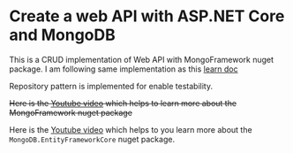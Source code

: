 # Create a web API with ASP.NET Core and MongoDB

This is a CRUD implementation of Web API with MongoFramework nuget package. I am following same implementation as this [learn doc](https://learn.microsoft.com/en-us/aspnet/core/tutorials/first-mongo-app?view=aspnetcore-7.0&tabs=visual-studio-code&WT.mc_id=DT-MVP-5002040)

Repository pattern is implemented for enable testability.

~~Here is the [Youtube video](https://www.youtube.com/watch?v=qsFyJSCz50Q&t=1126s) which helps to learn more about the MongoFramework nuget package~~

Here is the [Youtube video](https://www.youtube.com/watch?v=Zat-ferrjro) which helps to you learn more about the `MongoDB.EntityFrameworkCore` nuget package.
